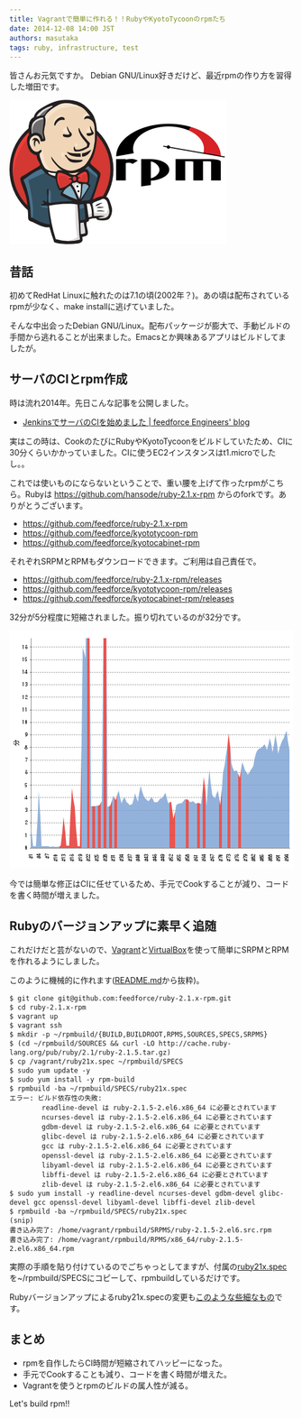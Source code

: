 ```yaml
---
title: Vagrantで簡単に作れる！！RubyやKyotoTycoonのrpmたち
date: 2014-12-08 14:00 JST
authors: masutaka
tags: ruby, infrastructure, test
---
```

皆さんお元気ですか。
Debian GNU/Linux好きだけど、最近rpmの作り方を習得した増田です。

![jenkins-rpm](/images/2014/12/jenkins-rpm.png)

<!--more-->

## 昔話

初めてRedHat Linuxに触れたのは7.1の頃(2002年？)。あの頃は配布されているrpmが少なく、make installに逃げていました。

そんな中出会ったDebian GNU/Linux。配布パッケージが膨大で、手動ビルドの手間から逃れることが出来ました。Emacsとか興味あるアプリはビルドしてましたが。

## サーバのCIとrpm作成

時は流れ2014年。先日こんな記事を公開しました。

* [JenkinsでサーバのCIを始めました | feedforce Engineers' blog](http://tech.feedforce.jp/jenkins-server-ci.html)

実はこの時は、CookのたびにRubyやKyotoTycoonをビルドしていたため、CIに30分くらいかかっていました。CIに使うEC2インスタンスはt1.microでしたし。。

これでは使いものにならないということで、重い腰を上げて作ったrpmがこちら。Rubyは https://github.com/hansode/ruby-2.1.x-rpm からのforkです。ありがとうございます。

* https://github.com/feedforce/ruby-2.1.x-rpm
* https://github.com/feedforce/kyototycoon-rpm
* https://github.com/feedforce/kyotocabinet-rpm

それぞれSRPMとRPMもダウンロードできます。ご利用は自己責任で。

* https://github.com/feedforce/ruby-2.1.x-rpm/releases
* https://github.com/feedforce/kyototycoon-rpm/releases
* https://github.com/feedforce/kyotocabinet-rpm/releases

32分が5分程度に短縮されました。振り切れているのが32分です。

![jenkins-graph](/images/2014/12/jenkins-graph.png)

今では簡単な修正はCIに任せているため、手元でCookすることが減り、コードを書く時間が増えました。

## Rubyのバージョンアップに素早く追随

これだけだと芸がないので、[Vagrant](https://www.vagrantup.com/)と[VirtualBox](https://www.virtualbox.org/)を使って簡単にSRPMとRPMを作れるようにしました。

このように機械的に作れます([README.md](https://github.com/feedforce/ruby-2.1.x-rpm/blob/master/README.md)から抜粋)。

```shell-session
$ git clone git@github.com:feedforce/ruby-2.1.x-rpm.git
$ cd ruby-2.1.x-rpm
$ vagrant up
$ vagrant ssh
$ mkdir -p ~/rpmbuild/{BUILD,BUILDROOT,RPMS,SOURCES,SPECS,SRPMS}
$ (cd ~/rpmbuild/SOURCES && curl -LO http://cache.ruby-lang.org/pub/ruby/2.1/ruby-2.1.5.tar.gz)
$ cp /vagrant/ruby21x.spec ~/rpmbuild/SPECS
$ sudo yum update -y
$ sudo yum install -y rpm-build
$ rpmbuild -ba ~/rpmbuild/SPECS/ruby21x.spec
エラー: ビルド依存性の失敗:
        readline-devel は ruby-2.1.5-2.el6.x86_64 に必要とされています
        ncurses-devel は ruby-2.1.5-2.el6.x86_64 に必要とされています
        gdbm-devel は ruby-2.1.5-2.el6.x86_64 に必要とされています
        glibc-devel は ruby-2.1.5-2.el6.x86_64 に必要とされています
        gcc は ruby-2.1.5-2.el6.x86_64 に必要とされています
        openssl-devel は ruby-2.1.5-2.el6.x86_64 に必要とされています
        libyaml-devel は ruby-2.1.5-2.el6.x86_64 に必要とされています
        libffi-devel は ruby-2.1.5-2.el6.x86_64 に必要とされています
        zlib-devel は ruby-2.1.5-2.el6.x86_64 に必要とされています
$ sudo yum install -y readline-devel ncurses-devel gdbm-devel glibc-devel gcc openssl-devel libyaml-devel libffi-devel zlib-devel
$ rpmbuild -ba ~/rpmbuild/SPECS/ruby21x.spec
(snip)
書き込み完了: /home/vagrant/rpmbuild/SRPMS/ruby-2.1.5-2.el6.src.rpm
書き込み完了: /home/vagrant/rpmbuild/RPMS/x86_64/ruby-2.1.5-2.el6.x86_64.rpm
```

実際の手順を貼り付けているのでごちゃっとしてますが、付属の[ruby21x.spec](https://github.com/feedforce/ruby-2.1.x-rpm/blob/master/ruby21x.spec)を~/rpmbuild/SPECSにコピーして、rpmbuildしているだけです。

Rubyバージョンアップによるruby21x.specの変更も[このような些細なもの](https://github.com/feedforce/ruby-2.1.x-rpm/commit/4064fe0655cf9dc1427760ee48ef19be8a3a0366)です。

## まとめ

* rpmを自作したらCI時間が短縮されてハッピーになった。
* 手元でCookすることも減り、コードを書く時間が増えた。
* Vagrantを使うとrpmのビルドの属人性が減る。

Let's build rpm!!
